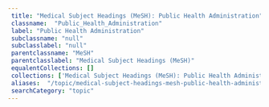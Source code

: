 ```yaml
--- 
 title: "Medical Subject Headings (MeSH): Public Health Administration" 
 classname:  "Public_Health_Administration" 
 label: "Public Health Administration" 
 subclassname: "null" 
 subclasslabel: "null" 
 parentclassname: "MeSH" 
 parentclasslabel: "Medical Subject Headings (MeSH)" 
 equalentCollections: [] 
 collections: ['Medical Subject Headings (MeSH): Public Health Administration']
 aliases:  "/topic/medical-subject-headings-mesh-public-health-administration"  
 searchCategory: "topic" 
---
```

